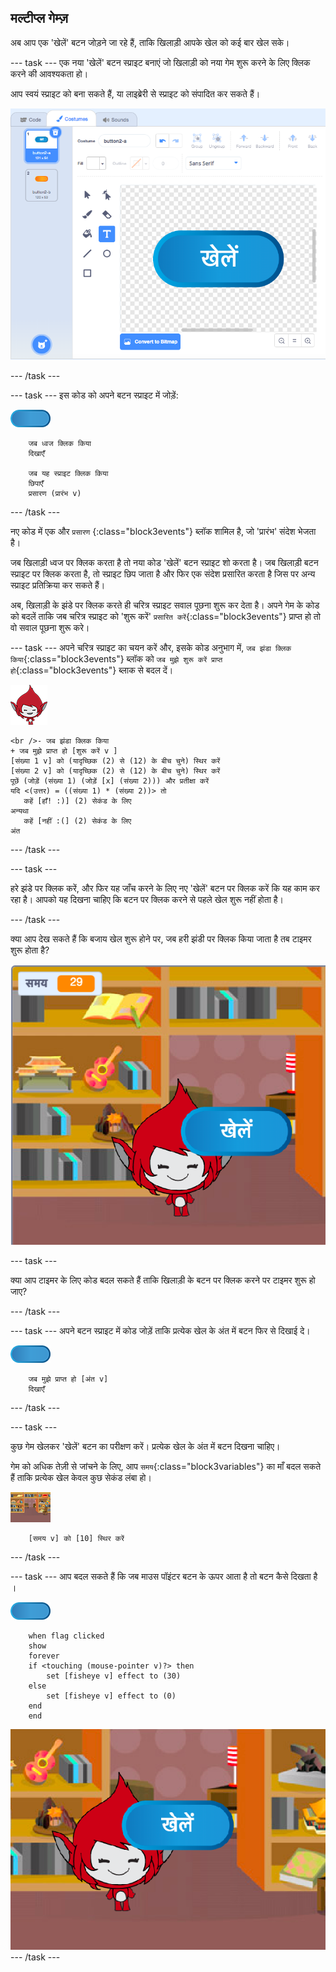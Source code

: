 ## मल्टीप्ल गेम्ज़

अब आप एक 'खेलें' बटन जोड़ने जा रहे हैं, ताकि खिलाड़ी आपके खेल को कई बार खेल सके।

\--- task \--- एक नया 'खेलें' बटन स्प्राइट बनाएं जो खिलाड़ी को नया गेम शुरू करने के लिए क्लिक करने की आवश्यकता हो।

आप स्वयं स्प्राइट को बना सकते हैं, या लाइब्रेरी से स्प्राइट को संपादित कर सकते हैं।

![Picture of the play button](images/brain-play.png)

\--- /task \---

\--- task \--- इस कोड को अपने बटन स्प्राइट में जोड़ें:

![Button sprite](images/button-sprite.png)

```blocks3
    जब ध्वज क्लिक किया
    दिखाएँ

    जब यह स्प्राइट क्लिक किया
    छिपाएँ
    प्रसारण (प्रारंभ v)
```

\--- /task \---

नए कोड में एक और `प्रसारण` {:class="block3events"} ब्लॉक शामिल है, जो 'प्रारंभ' संदेश भेजता है।

जब खिलाड़ी ध्वज पर क्लिक करता है तो नया कोड 'खेलें' बटन स्प्राइट शो करता है। जब खिलाड़ी बटन स्प्राइट पर क्लिक करता है, तो स्प्राइट छिप जाता है और फिर एक संदेश प्रसारित करता है जिस पर अन्य स्प्राइट प्रतिक्रिया कर सकते हैं।

अब, खिलाड़ी के झंडे पर क्लिक करते ही चरित्र स्प्राइट सवाल पूछना शुरू कर देता है। अपने गेम के कोड को बदलें ताकि जब चरित्र स्प्राइट को 'शुरू करें' `प्रसारित करें`{:class="block3events"} प्राप्त हो तो वो सवाल पूछना शुरू करे।

\--- task \--- अपने चरित्र स्प्राइट का चयन करें और, इसके कोड अनुभाग में, `जब झंडा क्लिक किया`{:class="block3events"} ब्लॉक को `जब मुझे शुरू करें प्राप्त हो`{:class="block3events"} ब्लाक से बदल दें।

![पात्र स्प्राइट](images/giga-sprite.png)

```blocks3
<br />- जब झंडा क्लिक किया
+ जब मुझे प्राप्त हो [शुरू करें v ]
[संख्या 1 v] को (यादृच्छिक (2) से (12) के बीच चुने) स्थिर करें 
[संख्या 2 v] को (यादृच्छिक (2) से (12) के बीच चुने) स्थिर करें
पूछें (जोड़ें (संख्या 1) (जोड़ें [x] (संख्या 2))) और प्रतीक्षा करें 
यदि <(उत्तर) = ((संख्या 1) * (संख्या 2))> तो
   कहें [हाँ! :)] (2) सेकंड के लिए
अन्यथा
   कहें [नहीं :(] (2) सेकंड के लिए
अंत
```

\--- /task \---

\--- task \---

हरे झंडे पर क्लिक करें, और फिर यह जाँच करने के लिए नए 'खेलें' बटन पर क्लिक करें कि यह काम कर रहा है। आपको यह दिखना चाहिए कि बटन पर क्लिक करने से पहले खेल शुरू नहीं होता है।

\--- /task \---

क्या आप देख सकते हैं कि बजाय खेल शुरू होने पर, जब हरी झंडी पर क्लिक किया जाता है तब टाइमर शुरू होता है?

![Timer has started](images/brain-timer-bug.png)

\--- task \---

क्या आप टाइमर के लिए कोड बदल सकते हैं ताकि खिलाड़ी के बटन पर क्लिक करने पर टाइमर शुरू हो जाए?

\--- /task \---

\--- task \--- अपने बटन स्प्राइट में कोड जोड़ें ताकि प्रत्येक खेल के अंत में बटन फिर से दिखाई दे।

![Button sprite](images/button-sprite.png)

```blocks3
    जब मुझे प्राप्त हो [अंत v]
    दिखाएँ
```

\--- /task \---

\--- task \---

कुछ गेम खेलकर 'खेलें' बटन का परीक्षण करें। प्रत्येक खेल के अंत में बटन दिखना चाहिए।

गेम को अधिक तेज़ी से जांचने के लिए, आप `समय`{:class="block3variables"} का माँ बदल सकते हैं ताकि प्रत्येक खेल केवल कुछ सेकंड लंबा हो।

![Stage](images/stage-sprite.png)

```blocks3
    [समय v] को [10] स्थिर करें
```

\--- /task \---

\--- task \--- आप बदल सकते हैं कि जब माउस पॉइंटर बटन के ऊपर आता है तो बटन कैसे दिखता है ।

![Button](images/button-sprite.png)

```blocks3
    when flag clicked
    show
    forever
    if <touching (mouse-pointer v)?> then
        set [fisheye v] effect to (30)
    else
        set [fisheye v] effect to (0)
    end
    end
```

![स्क्रीनशॉट](images/brain-fisheye.png) \--- /task \---